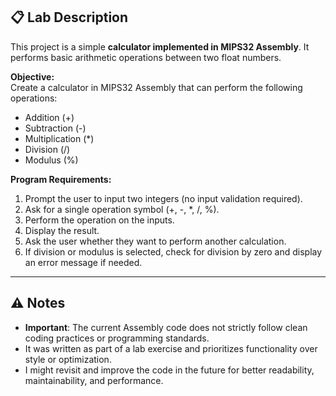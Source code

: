 ## 📋 Lab Description

This project is a simple **calculator implemented in MIPS32 Assembly**.
It performs basic arithmetic operations between two float numbers.

**Objective:**  
Create a calculator in MIPS32 Assembly that can perform the following operations:

- Addition (+)  
- Subtraction (-)  
- Multiplication (*)  
- Division (/)  
- Modulus (%)

**Program Requirements:**

1. Prompt the user to input two integers (no input validation required).
2. Ask for a single operation symbol (+, -, *, /, %).
3. Perform the operation on the inputs.
4. Display the result.
5. Ask the user whether they want to perform another calculation.
6. If division or modulus is selected, check for division by zero and display an error message if needed.

---

## ⚠️ Notes

- **Important**: The current Assembly code does not strictly follow clean coding practices or programming standards.
- It was written as part of a lab exercise and prioritizes functionality over style or optimization.
- I might revisit and improve the code in the future for better readability, maintainability, and performance.
